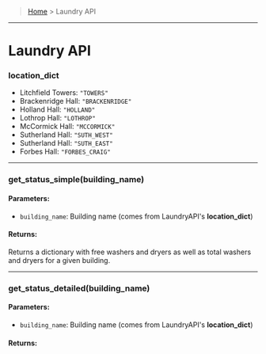 > [Home](README.md) > Laundry API
---

# Laundry API

### **location_dict**
- Litchfield Towers: `"TOWERS"`
- Brackenridge Hall: `"BRACKENRIDGE"`
- Holland Hall: `"HOLLAND"`
- Lothrop Hall: `"LOTHROP"`
- McCormick Hall: `"MCCORMICK"`
- Sutherland Hall: `"SUTH_WEST"`
- Sutherland Hall: `"SUTH_EAST"`
- Forbes Hall: `"FORBES_CRAIG"`

---

### **get_status_simple(building_name)**

#### **Parameters**:
  - `building_name`: Building name (comes from LaundryAPI's **location_dict**)


#### **Returns**:
Returns a dictionary with free washers and dryers as well as total washers and dryers for a given building.

---

### **get_status_detailed(building_name)**

#### **Parameters**:
  - `building_name`: Building name (comes from LaundryAPI's **location_dict**)

#### **Returns**:

